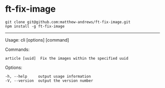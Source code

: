 # ft-fix-image

```
git clone git@github.com:matthew-andrews/ft-fix-image.git
npm install -g ft-fix-image
```

---

  Usage: cli [options] [command]


  Commands:

    article [uuid]  Fix the images within the specified uuid

  Options:

    -h, --help     output usage information
    -V, --version  output the version number
